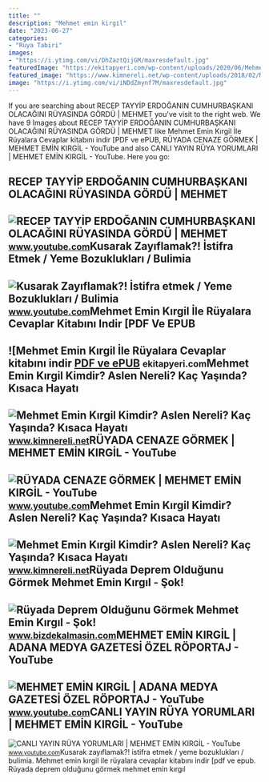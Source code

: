 ```yaml
---
title: ""
description: "Mehmet emi̇n kirgi̇l"
date: "2023-06-27"
categories:
- "Ruya Tabiri"
images:
- "https://i.ytimg.com/vi/DhZaztQijGM/maxresdefault.jpg"
featuredImage: "https://ekitapyeri.com/wp-content/uploads/2020/06/Mehmet-Emin-Kirgil-Ile-Ruyalara-Cevaplar-kitabini-indir-PDF-ve.jpeg"
featured_image: "https://www.kimnereli.net/wp-content/uploads/2018/02/Mehmet-Emin-Kirgil.jpg"
image: "https://i.ytimg.com/vi/iNDdZmynf7M/maxresdefault.jpg"
---
```


If you are searching about RECEP TAYYİP ERDOĞANIN CUMHURBAŞKANI OLACAĞINI RÜYASINDA GÖRDÜ | MEHMET you've visit to the right web. We have 9 Images about RECEP TAYYİP ERDOĞANIN CUMHURBAŞKANI OLACAĞINI RÜYASINDA GÖRDÜ | MEHMET like Mehmet Emin Kırgil İle Rüyalara Cevaplar kitabını indir \[PDF ve ePUB, RÜYADA CENAZE GÖRMEK | MEHMET EMİN KIRGİL - YouTube and also CANLI YAYIN RÜYA YORUMLARI | MEHMET EMİN KIRGİL - YouTube. Here you go:

RECEP TAYYİP ERDOĞANIN CUMHURBAŞKANI OLACAĞINI RÜYASINDA GÖRDÜ | MEHMET
-----------------------------------------------------------------------

 ![RECEP TAYYİP ERDOĞANIN CUMHURBAŞKANI OLACAĞINI RÜYASINDA GÖRDÜ | MEHMET](https://i.ytimg.com/vi/bwTP3Who_TE/maxresdefault.jpg) <small>www.youtube.com</small>Kusarak Zayıflamak?! İstifra Etmek / Yeme Bozuklukları / Bulimia
----------------------------------------------------------------

 ![Kusarak Zayıflamak?! İstifra etmek / Yeme Bozuklukları / Bulimia](https://i.ytimg.com/vi/1rw6zd1SU8Q/maxresdefault.jpg) <small>www.youtube.com</small>Mehmet Emin Kırgil İle Rüyalara Cevaplar Kitabını Indir \[PDF Ve EPUB
---------------------------------------------------------------------

 ![Mehmet Emin Kırgil İle Rüyalara Cevaplar kitabını indir [PDF ve ePUB](https://ekitapyeri.com/wp-content/uploads/2020/06/Mehmet-Emin-Kirgil-Ile-Ruyalara-Cevaplar-kitabini-indir-PDF-ve.jpeg) <small>ekitapyeri.com</small>Mehmet Emin Kırgil Kimdir? Aslen Nereli? Kaç Yaşında? Kısaca Hayatı
-------------------------------------------------------------------

 ![Mehmet Emin Kırgil Kimdir? Aslen Nereli? Kaç Yaşında? Kısaca Hayatı](https://www.kimnereli.net/wp-content/uploads/2018/02/Mehmet-Emin-Kirgil2.jpg) <small>www.kimnereli.net</small>RÜYADA CENAZE GÖRMEK | MEHMET EMİN KIRGİL - YouTube
---------------------------------------------------

 ![RÜYADA CENAZE GÖRMEK | MEHMET EMİN KIRGİL - YouTube](https://i.ytimg.com/vi/9LU-di7-0G4/maxresdefault.jpg) <small>www.youtube.com</small>Mehmet Emin Kırgil Kimdir? Aslen Nereli? Kaç Yaşında? Kısaca Hayatı
-------------------------------------------------------------------

 ![Mehmet Emin Kırgil Kimdir? Aslen Nereli? Kaç Yaşında? Kısaca Hayatı](https://www.kimnereli.net/wp-content/uploads/2018/02/Mehmet-Emin-Kirgil.jpg) <small>www.kimnereli.net</small>Rüyada Deprem Olduğunu Görmek Mehmet Emin Kırgıl - Şok!
-------------------------------------------------------

 ![Rüyada Deprem Olduğunu Görmek Mehmet Emin Kırgıl - Şok!](https://www.bizdekalmasin.com/wp-content/uploads/2023/02/Ruyada-Deprem-Oldugunu-Gormek-Mehmet-Emin-Kirgil.jpg) <small>www.bizdekalmasin.com</small>MEHMET EMİN KIRGİL | ADANA MEDYA GAZETESİ ÖZEL RÖPORTAJ - YouTube
-----------------------------------------------------------------

 ![MEHMET EMİN KIRGİL | ADANA MEDYA GAZETESİ ÖZEL RÖPORTAJ - YouTube](https://i.ytimg.com/vi/DhZaztQijGM/maxresdefault.jpg) <small>www.youtube.com</small>CANLI YAYIN RÜYA YORUMLARI | MEHMET EMİN KIRGİL - YouTube
---------------------------------------------------------

 ![CANLI YAYIN RÜYA YORUMLARI | MEHMET EMİN KIRGİL - YouTube](https://i.ytimg.com/vi/iNDdZmynf7M/maxresdefault.jpg) <small>www.youtube.com</small>Kusarak zayıflamak?! i̇stifra etmek / yeme bozuklukları / bulimia. Mehmet emin kırgil i̇le rüyalara cevaplar kitabını indir \[pdf ve epub. Rüyada deprem olduğunu görmek mehmet emin kırgıl
